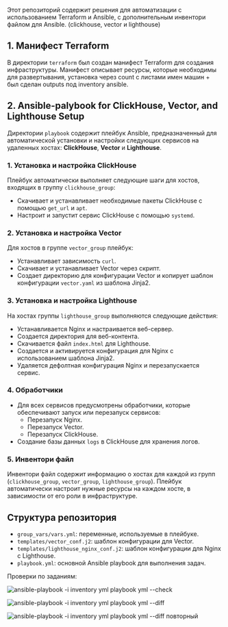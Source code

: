 Этот репозиторий содержит решения для автоматизации с использованием Terraform и Ansible, с дополнительным инвентори файлом для Ansible. (clickhouse, vector и lighthouse)

## 1. Манифест Terraform

В директории `terraform` был создан манифест Terraform для создания инфраструктуры. Манифест описывает ресурсы, которые необходимы для развертывания, установка через count с листами имен машин + был сделан outputs под inventory ansible.

## 2. Ansible-palybook for ClickHouse, Vector, and Lighthouse Setup

Директории `playbook` содержит плейбук Ansible, предназначенный для автоматической установки и настройки следующих сервисов на удаленных хостах: **ClickHouse**, **Vector** и **Lighthouse**.

### 1. Установка и настройка ClickHouse
Плейбук автоматически выполняет следующие шаги для хостов, входящих в группу `clickhouse_group`:
- Скачивает и устанавливает необходимые пакеты ClickHouse с помощью `get_url` и `apt`.
- Настроит и запустит сервис ClickHouse с помощью `systemd`.

### 2. Установка и настройка Vector
Для хостов в группе `vector_group` плейбук:
- Устанавливает зависимость `curl`.
- Скачивает и устанавливает Vector через скрипт.
- Создает директорию для конфигурации Vector и копирует шаблон конфигурации `vector.yaml` из шаблона Jinja2.

### 3. Установка и настройка Lighthouse
На хостах группы `lighthouse_group` выполняются следующие действия:
- Устанавливается Nginx и настраивается веб-сервер.
- Создается директория для веб-контента.
- Скачивается файл `index.html` для Lighthouse.
- Создается и активируется конфигурация для Nginx с использованием шаблона Jinja2.
- Удаляется дефолтная конфигурация Nginx и перезапускается сервис.

### 4. Обработчики
- Для всех сервисов предусмотрены обработчики, которые обеспечивают запуск или перезапуск сервисов:
  - Перезапуск Nginx.
  - Перезапуск Vector.
  - Перезапуск ClickHouse.
- Создание базы данных `logs` в ClickHouse для хранения логов.

### 5. Инвентори файл
Инвентори файл содержит информацию о хостах для каждой из групп (`clickhouse_group`, `vector_group`, `lighthouse_group`). Плейбук автоматически настроит нужные ресурсы на каждом хосте, в зависимости от его роли в инфраструктуре.

## Структура репозитория

- `group_vars/vars.yml`: переменные, используемые в плейбуке.
- `templates/vector_conf.j2`: шаблон конфигурации для Vector.
- `templates/lighthouse_nginx_conf.j2`: шаблон конфигурации для Nginx с Lighthouse.
- `playbook.yml`: основной Ansible playbook для выполнения задач.


Проверки по заданиям:

![ansible-playbook -i inventory yml playbook yml --check](https://github.com/user-attachments/assets/ed02c309-1be1-4db5-9ede-2ad132f574e0)


![ansible-playbook -i inventory yml playbook yml --diff](https://github.com/user-attachments/assets/48eec759-0db0-4fc5-9987-fc59e11bd5f0)


![ansible-playbook -i inventory yml playbook yml --diff повторный](https://github.com/user-attachments/assets/99a369fb-4c05-4b67-81a1-d57f35af2ce5)
